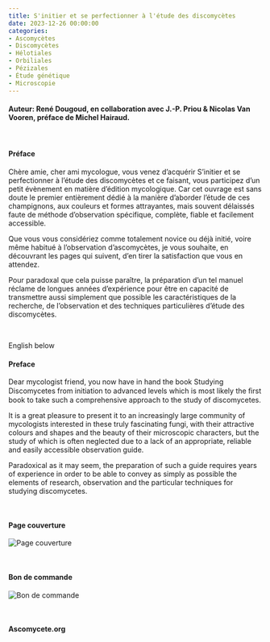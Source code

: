 ```yaml
---
title: S'initier et se perfectionner à l'étude des discomycètes
date: 2023-12-26 00:00:00
categories: 
- Ascomycètes
- Discomycètes
- Hélotiales
- Orbiliales
- Pézizales
- Étude génétique
- Microscopie
---
```



#### Auteur: René Dougoud, en collaboration avec J.-P. Priou & Nicolas Van Vooren, préface de Michel Hairaud.
<p>&nbsp; </p>


#### Préface
Chère amie, cher ami mycologue, vous venez d’acquérir S’initier et se perfectionner
à l’étude des discomycètes et ce faisant, vous participez d’un petit évènement en matière
d’édition mycologique. Car cet ouvrage est sans doute le premier entièrement dédié à la
manière d’aborder l’étude de ces champignons, aux couleurs et formes attrayantes, mais
souvent délaissés faute de méthode d’observation spécifique, complète, fiable et facilement
accessible.

Que vous vous considériez comme totalement novice ou déjà initié, voire même
habitué à l’observation d’ascomycètes, je vous souhaite, en découvrant les pages qui
suivent, d’en tirer la satisfaction que vous en attendez.

Pour paradoxal que cela puisse paraître, la préparation d’un tel manuel réclame de longues
années d’expérience pour être en capacité de transmettre aussi simplement que possible les
caractéristiques de la recherche, de l’observation et des techniques particulières d’étude des
discomycètes.
<p>&nbsp; </p>

English below


#### Preface
Dear mycologist friend, you now have in hand the book Studying Discomycetes from initiation to
advanced levels which is most likely the ﬁrst book to take such a comprehensive approach to the
study of discomycetes.

It is a great pleasure to present it to an increasingly large community of mycologists interested in
these truly fascinating fungi, with their attractive colours and shapes and the beauty of their
microscopic characters, but the study of which is often neglected due to a lack of an appropriate,
reliable and easily accessible observation guide.

Paradoxical as it may seem, the preparation of such a guide requires years of experience in order to
be able to convey as simply as possible the elements of research, observation and the particular
techniques for studying discomycetes.
<p>&nbsp; </p>


#### Page couverture
![Page couverture](https://live.staticflickr.com/65535/53419859826_310e07777e_n.jpg "Figure 1. Page couverture")
<p>&nbsp; </p>


#### Bon de commande
![Bon de commande](https://live.staticflickr.com/65535/53422072808_3c472507f8_n.jpg "Figure 2. Bon de commande")
<p>&nbsp; </p>

#### Ascomycete.org



